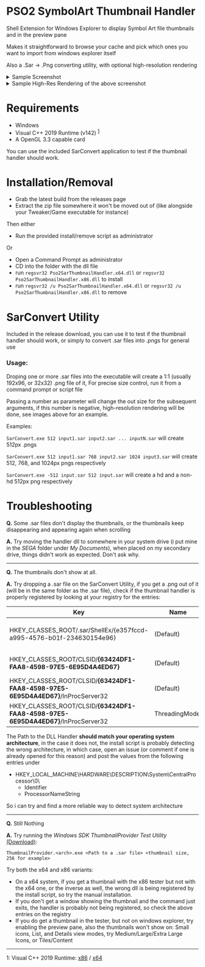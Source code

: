 # PSO2 SymbolArt Thumbnail Handler

Shell Extension for Windows Explorer to display Symbol Art file thumbnails and in the preview pane

Makes it straightforward to browse your cache and pick which ones you want to import from windows explorer itself

Also a .Sar -> .Png converting utility, with optional high-resolution rendering

<details>
  <summary>Sample Screenshot</summary>

![image](https://user-images.githubusercontent.com/12700106/85083909-95db7b80-b1a9-11ea-9d21-f950beab3a27.png)

</details>

<details>
  <summary>Sample High-Res Rendering of the above screenshot</summary>
  
  ![image](https://user-images.githubusercontent.com/12700106/85217232-c9163a00-b364-11ea-936e-eac10637e53a.png)

</details>

# Requirements

* Windows
* Visual C++ 2019 Runtime (v142) <sup>[1](#msvcrt)</sup>
* A OpenGL 3.3 capable card

You can use the included SarConvert application to test if the thumbnail handler should work.

# Installation/Removal

* Grab the latest build from the releases page
* Extract the zip file somewhere it won't be moved out of (like alongside your Tweaker/Game executable for instance)

Then either

* Run the provided install/remove script as administrator

Or

* Open a Command Prompt as administrator 
* CD into the folder with the dll file
* run `regsvr32 Pso2SarThumbnailHandler.x64.dll` or `regsvr32 Pso2SarThumbnailHandler.x86.dll` to install
* run `regsvr32 /u Pso2SarThumbnailHandler.x64.dll` or `regsvr32 /u Pso2SarThumbnailHandler.x86.dll` to remove

# SarConvert Utility

Included in the release download, you can use it to test if the thumbnail handler should work, or simply to convert .sar files into .pngs for general use

### Usage:

Droping one or more .sar files into the executable will create a 1:1 (usually 192x96, or 32x32) .png file of it, 
For precise size control, run it from a command prompt or script file

Passing a number as parameter will change the out size for the subsequent arguments, if this number is negative, high-resolution rendering will be done, see images above for an example.

Examples:

`SarConvert.exe 512 input1.sar input2.sar ... inputN.sar` 
will create 512px .pngs

`SarConvert.exe 512 input1.sar 768 input2.sar 1024 input3.sar`
will create 512, 768, and 1024px pngs respectively

`SarConvert.exe -512 input.sar 512 input.sar`
will create a hd and a non-hd 512px png respectively

# Troubleshooting

**Q.** Some .sar files don't display the thumbnails, or the thumbnails keep disappearing and appearing again when scrolling

**A.** Try moving the handler dll to somewhere in your system drive (i put mine in the *SEGA* folder under *My Documents*), when placed on my secondary drive, things didn't work as expected. Don't ask why.

----
**Q.** The thumbnails don't show at all.

**A.** Try dropping a .sar file on the SarConvert Utility, if you get a .png out of it (will be in the same folder as the .sar file), check if the thumbnail handler is properly registered by looking at your registry for the entries:

Key|Name|Type|Value
-|-|-|-
HKEY_CLASSES_ROOT/.sar/ShellEx/{e357fccd-a995-4576-b01f-234630154e96}|(Default)|REG_SZ|**{63424DF1-FAA8-4598-97E5-6E95D4A4ED67}**
HKEY_CLASSES_ROOT/CLSID/**{63424DF1-FAA8-4598-97E5-6E95D4A4ED67}**|(Default)|REG_SZ|PSO2 Symbolart Thumbnail Handler
HKEY_CLASSES_ROOT/CLSID/**{63424DF1-FAA8-4598-97E5-6E95D4A4ED67}**/InProcServer32|(Default)|REG_SZ|\<Full Path to the Handler DLL\>
HKEY_CLASSES_ROOT/CLSID/**{63424DF1-FAA8-4598-97E5-6E95D4A4ED67}**/InProcServer32|ThreadingModel|REG_SZ|Apartment

The Path to the DLL Handler **should match your operating system architecture**, in the case it does not, the install script is probably detecting the wrong architecture, in which case, open an issue (or comment if one is already opened for this reason) and post the values from the following entries under

* HKEY_LOCAL_MACHINE\HARDWARE\DESCRIPTION\System\CentralProcessor\0\
  * Identifier
  * ProcessorNameString

So i can try and find a more reliable way to detect system architecture

---
**Q.** Still Nothing

**A.** Try running the *Windows SDK ThumbnailProvider Test Utility* [(Download)](https://github.com/usagirei/PSO2_SymbolArt_ThumbnailHandler/releases/download/untagged-09451b8a9dbd6419a421/WinSDK_ThumbnailProvider.zip):

`ThumbnailProvider.<arch>.exe <Path to a .sar file> <thumbnail size, 256 for example>` 

Try both the x64 and x86 variants:
  * On a x64 system, if you get a thumbnail with the x86 tester but not with the x64 one, or the inverse as well, the wrong dll is being registered by the install script, so try the manual installation.
  * If you don't get a window showing the thumbnail and the command just exits, the handler is probably not being registered, so check the above entries on the registry
  * If you do get a thumbnail in the tester, but not on windows explorer, try enabling the preview pane, also the thumbnails won't show on: Small icons, List, and Details view modes, try Medium/Large/Extra Large Icons, or Tiles/Content

------

<a name="msvcrt">1</a>: Visual C++ 2019 Runtime: [x86](https://aka.ms/vs/16/release/vc_redist.x86.exe) / [x64](https://aka.ms/vs/16/release/vc_redist.x64.exe)
